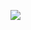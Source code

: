 ![](http://www.plantuml.com/plantuml/png/VP9BQWCn38RtFeN9ge7c3bbraqrfQBU3wr69mGzZooaXzEwrHeFgWT3DMFhGu_yzFbOq1Llm2Xrwq6_W3ReKzTbU81XrSJDewuhre1J4NdJJk_SAPQTDrQq7-gwqVdezxIcPtDopmw5_ZBMfHPpmbg6dqGGwQYjhz6cyYPQYNE0BIe5vgZaLf74lf_qIrs0YpoHqTV3DEwGarhI0dpzrPwQBGAuGZS_I94h7pW-QpusyQknZCXYiuC5YLsrJo82EhcshOpMmAbcpSQR0OUpLMKp5GNquQzguArEDZxtzlqCOxQ3_rh7SbG1sBFbWGN4jqJi_0iN50v3gBPCs5g_uEBHCI6GT8Suj-5y0)
